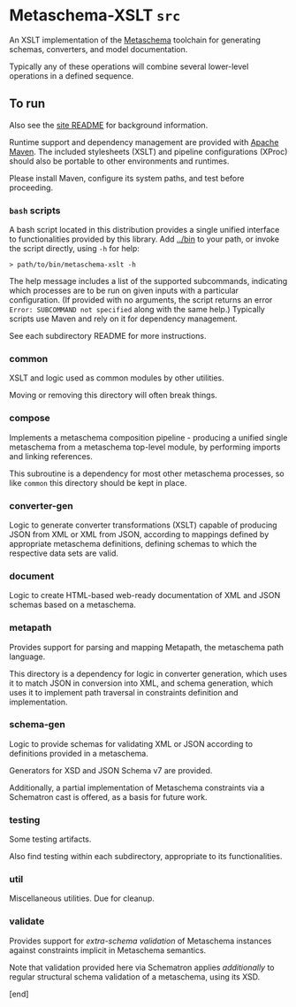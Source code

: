 # Metaschema-XSLT `src`

An XSLT implementation of the [Metaschema](https://pages.nist.gov/metaschema) toolchain for generating schemas, converters, and model documentation.

Typically any of these operations will combine several lower-level operations in a defined sequence.

## To run

Also see the [site README](../README.md) for background information.

Runtime support and dependency management are provided with [Apache Maven](https://maven.apache.org/). The included stylesheets (XSLT) and pipeline configurations (XProc) should also be portable to other environments and runtimes.

Please install Maven, configure its system paths, and test before proceeding.

### `bash` scripts

A bash script located in this distribution provides a single unified interface to functionalities provided by this library. Add [../bin](../bin) to your path, or invoke the script directly, using `-h` for help:

```
> path/to/bin/metaschema-xslt -h
```

The help message includes a list of the supported subcommands, indicating which processes are to be run on given inputs with a particular configuration. (If provided with no arguments, the script returns an error `Error: SUBCOMMAND not specified` along with the same help.) Typically scripts use Maven and rely on it for dependency management.

See each subdirectory README for more instructions.

### common

XSLT and logic used as common modules by other utilities.

Moving or removing this directory will often break things.

### compose

Implements a metaschema composition pipeline - producing a unified single metaschema from a metaschema top-level module, by performing imports and linking references.

This subroutine is a dependency for most other metaschema processes, so like `common` this directory should be kept in place.

### converter-gen

Logic to generate converter transformations (XSLT) capable of producing JSON from XML or XML from JSON, according to mappings defined by appropriate metaschema definitions, defining schemas to which the respective data sets are valid.

### document

Logic to create HTML-based web-ready documentation of XML and JSON schemas based on a metaschema.

### metapath

Provides support for parsing and mapping Metapath, the metaschema path language.

This directory is a dependency for logic in converter generation, which uses it to match JSON in conversion into XML, and schema generation, which uses it to implement path traversal in constraints definition and implementation. 

### schema-gen

Logic to provide schemas for validating XML or JSON according to definitions provided in a metaschema.

Generators for XSD and JSON Schema v7 are provided.

Additionally, a partial implementation of Metaschema constraints via a Schematron cast is offered, as a basis for future work.

### testing

Some testing artifacts.

Also find testing within each subdirectory, appropriate to its functionalities.

### util

Miscellaneous utilities. Due for cleanup.

### validate

Provides support for *extra-schema validation* of Metaschema instances against constraints implicit in Metaschema semantics.

Note that validation provided here via Schematron applies *additionally* to regular structural schema validation of a metaschema, using its XSD.

[end]
